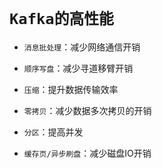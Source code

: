 # `Kafka的高性能`

- `消息批处理`：减少网络通信开销

- `顺序写盘`：减少寻道移臂开销

- `压缩`：提升数据传输效率

- `零拷贝`：减少数据多次拷贝的开销

- `分区`：提高并发

- `缓存页/异步刷盘`：减少磁盘IO开销
